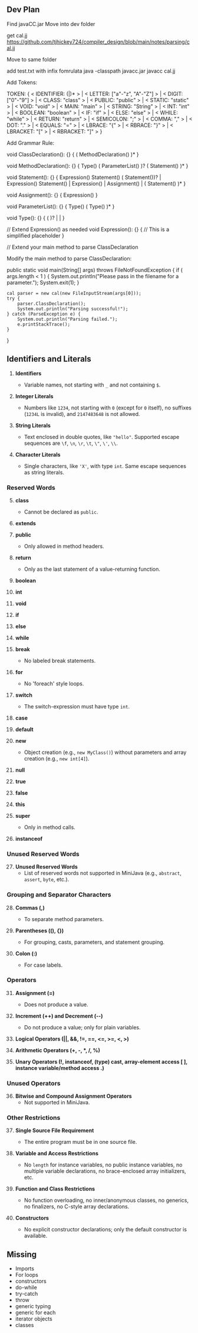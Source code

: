 ## Dev Plan

Find javaCC.jar
Move into dev folder

get cal.jj https://github.com/tjhickey724/compiler_design/blob/main/notes/parsing/cal.jj

Move to same folder

add test.txt with infix fomrulata
java -classpath javacc.jar javacc cal.jj

Add Tokens:

TOKEN:
{
< IDENTIFIER: <LETTER> (<LETTER>|<DIGIT>)\* >
| < LETTER: ["a"-"z", "A"-"Z"] >
| < DIGIT: ["0"-"9"] >
| < CLASS: "class" >
| < PUBLIC: "public" >
| < STATIC: "static" >
| < VOID: "void" >
| < MAIN: "main" >
| < STRING: "String" >
| < INT: "int" >
| < BOOLEAN: "boolean" >
| < IF: "if" >
| < ELSE: "else" >
| < WHILE: "while" >
| < RETURN: "return" >
| < SEMICOLON: ";" >
| < COMMA: "," >
| < DOT: "." >
| < EQUALS: "=" >
| < LBRACE: "{" >
| < RBRACE: "}" >
| < LBRACKET: "[" >
| < RBRACKET: "]" >
}

Add Grammar Rule:

void ClassDeclaration(): {}
{
<CLASS> <IDENTIFIER> <LBRACE> ( MethodDeclaration() )\* <RBRACE>
}

void MethodDeclaration(): {}
{
<PUBLIC> Type() <IDENTIFIER> <LPAREN> ( ParameterList() )? <RPAREN> <LBRACE> ( Statement() )\* <RBRACE>
}

void Statement(): {}
{
<IF> <LPAREN> Expression() <RPAREN> Statement() (<ELSE> Statement())?
| <WHILE> <LPAREN> Expression() <RPAREN> Statement()
| <RETURN> Expression() <SEMICOLON>
| Assignment()
| <LBRACE> ( Statement() )\* <RBRACE>
}

void Assignment(): {}
{
<IDENTIFIER> <EQUALS> Expression() <SEMICOLON>
}

void ParameterList(): {}
{
Type() <IDENTIFIER> ( <COMMA> Type() <IDENTIFIER> )\*
}

void Type(): {}
{
<INT> ( <LBRACKET> <RBRACKET> )?
| <BOOLEAN>
| <IDENTIFIER>
}

// Extend Expression() as needed
void Expression(): {}
{
<NUMBER> // This is a simplified placeholder
}

// Extend your main method to parse ClassDeclaration

Modify the main method to parse ClassDeclaration:

public static void main(String[] args) throws FileNotFoundException
{
if ( args.length < 1 ) {
System.out.println("Please pass in the filename for a parameter.");
System.exit(1);
}

    cal parser = new cal(new FileInputStream(args[0]));
    try {
        parser.ClassDeclaration();
        System.out.println("Parsing successful!");
    } catch (ParseException e) {
        System.out.println("Parsing failed.");
        e.printStackTrace();
    }

}

## Identifiers and Literals

1. **Identifiers**

   - Variable names, not starting with `_` and not containing `$`.

2. **Integer Literals**

   - Numbers like `1234`, not starting with `0` (except for `0` itself), no suffixes (`1234L` is invalid), and `2147483648` is not allowed.

3. **String Literals**

   - Text enclosed in double quotes, like `"hello"`. Supported escape sequences are `\f`, `\n`, `\r`, `\t`, `\"`, `\'`, `\\`.

4. **Character Literals**
   - Single characters, like `'X'`, with type `int`. Same escape sequences as string literals.

### Reserved Words

5. **class**

   - Cannot be declared as `public`.

6. **extends**

7. **public**

   - Only allowed in method headers.

8. **return**

   - Only as the last statement of a value-returning function.

9. **boolean**

10. **int**

11. **void**

12. **if**

13. **else**

14. **while**

15. **break**

    - No labeled break statements.

16. **for**

    - No 'foreach' style loops.

17. **switch**

    - The switch-expression must have type `int`.

18. **case**

19. **default**

20. **new**

    - Object creation (e.g., `new MyClass()`) without parameters and array creation (e.g., `new int[4]`).

21. **null**

22. **true**

23. **false**

24. **this**

25. **super**

    - Only in method calls.

26. **instanceof**

### Unused Reserved Words

27. **Unused Reserved Words**
    - List of reserved words not supported in MiniJava (e.g., `abstract`, `assert`, `byte`, etc.).

### Grouping and Separator Characters

28. **Commas (,)**

    - To separate method parameters.

29. **Parentheses ((), {})**

    - For grouping, casts, parameters, and statement grouping.

30. **Colon (:)**
    - For case labels.

### Operators

31. **Assignment (=)**

    - Does not produce a value.

32. **Increment (++) and Decrement (--)**

    - Do not produce a value; only for plain variables.

33. **Logical Operators (||, &&, !=, ==, <=, >=, <, >)**

34. **Arithmetic Operators (+, -, \*, /, %)**

35. **Unary Operators (!, instanceof, (type) cast, array-element access [ ], instance variable/method access .)**

### Unused Operators

36. **Bitwise and Compound Assignment Operators**
    - Not supported in MiniJava.

### Other Restrictions

37. **Single Source File Requirement**

    - The entire program must be in one source file.

38. **Variable and Access Restrictions**

    - No `length` for instance variables, no public instance variables, no multiple variable declarations, no brace-enclosed array initializers, etc.

39. **Function and Class Restrictions**

    - No function overloading, no inner/anonymous classes, no generics, no finalizers, no C-style array declarations.

40. **Constructors**
    - No explicit constructor declarations; only the default constructor is available.

## Missing

- Imports
- For loops
- constructors
- do-while
- try-catch
- throw
- generic typing
- generic for each
- iterator objects
- classes
